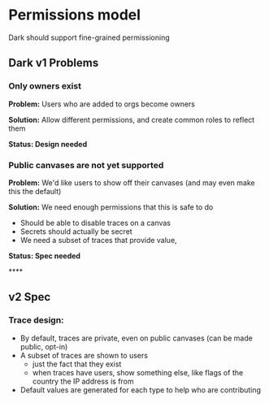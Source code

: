# Permissions model

Dark should support fine-grained permissioning

## Dark v1 Problems

### Only owners exist

**Problem:** Users who are added to orgs become owners

**Solution:** Allow different permissions, and create common roles to reflect them

**Status: Design needed**

### Public canvases are not yet supported

**Problem:** We'd like users to show off their canvases \(and may even make this the default\)

**Solution:** We need enough permissions that this is safe to do

* Should be able to disable traces on a canvas
* Secrets should actually be secret
* We need a subset of traces that provide value,

**Status: Spec needed**

\*\*\*\*

## v2 Spec

### Trace design:

* By default, traces are private, even on public canvases \(can be made public, opt-in\)
* A subset of traces are shown to users
  * just the fact that they exist
  * when traces have users, show something else, like flags of the country the IP address is from
* Default values are generated for each type to help who are contributing


